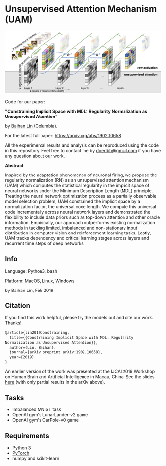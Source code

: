 # Unsupervised Attention Mechanism (UAM)


![Unsupervised Attention Mechanism](./img/unsuper_attention.png "Unsupervised Attention Mechanism")

 

Code for our paper: 

**"Constraining Implicit Space with MDL: Regularity Normalization as Unsupervised Attention"** 

by [Baihan Lin](http://www.columbia.edu/~bl2681/) (Columbia). 



For the latest full paper: https://arxiv.org/abs/1902.10658

All the experimental results and analysis can be reproduced using the code in this repository. Feel free to contact me by doerlbh@gmail.com if you have any question about our work.



**Abstract**

Inspired by the adaptation phenomenon of neuronal firing, we propose the regularity normalization (RN) as an unsupervised attention mechanism (UAM) which computes the statistical regularity in the implicit space of neural networks under the Minimum Description Length (MDL) principle. Treating the neural network optimization process as a partially observable model selection problem, UAM constrained the implicit space by a normalization factor, the universal code length. We compute this universal code incrementally across neural network layers and demonstrated the flexibility to include data priors such as top-down attention and other oracle information. Empirically, our approach outperforms existing normalization methods in tackling limited, imbalanced and non-stationary input distribution in computer vision and reinforcement learning tasks. Lastly, UAM tracks dependency and critical learning stages across layers and recurrent time steps of deep networks.



## Info

Language: Python3, bash

Platform: MacOS, Linux, Windows

by Baihan Lin, Feb 2019


## Citation

If you find this work helpful, please try the models out and cite our work. Thanks!

    @article{lin2019constraining,
      title={{Constraining Implicit Space with MDL: Regularity Normalization as Unsupervised Attention}},
      author={Lin, Baihan},
      journal={arXiv preprint arXiv:1902.10658},
      year={2019}
    }

  



An earlier version of the work was presented at the IJCAI 2019 Workshop on Human Brain and Artificial Intelligence in Macau, China. See the slides [here](https://www.baihan.nyc/pdfs/IJCAI_RN_slides.pdf) (with only partial results in the arXiv above).


## Tasks

* Imbalanced MNIST task
* OpenAI gym's LunarLander-v2 game
* OpenAI gym's CarPole-v0 game



## Requirements

* Python 3
* [PyTorch](http://pytorch.org/)
* numpy and scikit-learn


